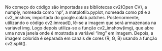 No começo do código são importadas as bibliotecas cv2(Open CV), a numply, nomeada como ‘np”, a matplotlib.pyplot, nomeada como ptl e a cv2_imshow, importada do google.colab.patches.
Posteriormente, utilizando o código cv2.imread(), lê-se a imagem que será armazenada na variável img. Logo depois utiliza-se a função cv2_imshow(img), que abre uma nova janela onde é mostrada a variável “img” em imagem. Depois, a imagem colorida é separada em canais de cores (R, G, B) usando a função cv2.split().
